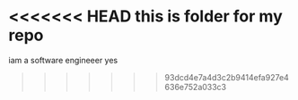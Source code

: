 <<<<<<< HEAD
this is folder for my repo
=======
iam a software engineeer yes
>>>>>>> 93dcd4e7a4d3c2b9414efa927e4636e752a033c3
